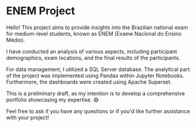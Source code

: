 # ENEM Project
Hello! This project aims to provide insights into the Brazilian national exam for medium-level students, known as ENEM (Exame Nacional do Ensino Médio).

I have conducted an analysis of various aspects, including participant demographics, exam locations, and the final results of the participants.

For data management, I utilized a SQL Server database. The analytical part of the project was implemented using Pandas within Jupyter Notebooks. Furthermore, the dashboards were created using Apache Superset.

This is a preliminary draft, as my intention is to develop a comprehensive portfolio showcasing my expertise. 😄

Feel free to ask if you have any questions or if you'd like further assistance with your project!